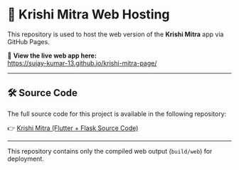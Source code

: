 # 🌾 Krishi Mitra Web Hosting

This repository is used to host the web version of the **Krishi Mitra** app via GitHub Pages.

🔗 **View the live web app here:**  
https://sujay-kumar-13.github.io/krishi-mitra-page/

---

## 🛠 Source Code

The full source code for this project is available in the following repository:

👉 [Krishi Mitra (Flutter + Flask Source Code)](https://github.com/sujay-kumar-13/krishi-mitra)

---

This repository contains only the compiled web output (`build/web`) for deployment.
